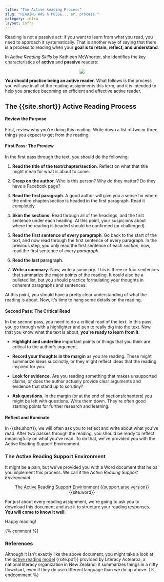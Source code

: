```yaml
---
title: "The Active Reading Process"
slug: "READING HAS A POSSE... er, process."
category: infra
layout: infra
---
```


Reading is not a passive act: if you want to learn from what you read, you need to approach it systematically. That is another way of saying that there is a process to reading when your **goal is to retain, reflect, and understand**.

In *Active Reading Skills* by Kathleen McWhorter, she identifies the key characteristics of **active** and **passive** readers:

<div align="center">
	<img src="{{site.base}}/images/active-vs-passive-readers.png" align="center">
</div>

**You should practice being an active reader**. What follows is the process you will use in all of the reading assignments this term, and it is intended to help you practice becoming an efficient and effective active reader.

## The {{site.short}} Active Reading Process

#### Review the Purpose

First, review why you're doing this reading. Write down a list of two or three things you expect to get from the reading.

#### First Pass: The Preview

In the first pass through the text, you should do the following:

1. **Read the title of the text/chapter/section**. Reflect on what that title might mean for what is about to come.

1. **Creep on the author**. Who is this person? Why do they matter? Do they have a Facebook page?

1. **Read the first paragraph**. A good author will give you a sense for where the entire chapter/section is headed in the first paragraph. Read it completely.

1. **Skim the sections**. Read through all of the headings, and the first sentence under each heading. At this point, your suspicions about where the reading is headed should be confirmed (or challenged). 

1. **Read the first sentence of every paragraph**. Go back to the start of the text, and now read through the first sentence of every paragraph. In the previous step, you only read the first sentence of each *section*; now, read the first sentence of every *paragraph*.

1. **Read the last paragraph**.

1. **Write a summary**. Now, write a summary. This is three or four sentences that summarize the major points of the reading. It could also be a bulleted list, but you should practice formulating your thoughts in coherent paragraphs and sentences.

At this point, you should have a pretty clear understanding of what the reading is about. Now, it's time to hang some details on the reading.

#### Second Pass: The Critical Read

In the second pass, you need to do a critical read of the text. In this pass, you go through with a highlighter and pen to really dig into the text. Now that you know what the text is about, **you're ready to learn from it**.

* **Highlight and underline** important points or things that you think are critical to the author's argument.

* **Record your thoughts in the margin** as you are reading. These might summarize ideas succinctly, or they might reflect ideas that the reading inspired for you.

* **Look for evidence**. Are you reading something that makes unsupported claims, or does the author actually provide clear arguments and evidence that stand up to scrutiny?

* **Ask questions**. In the margin (or at the end of sections/chapters) you might be left with questions. Write them down. They're often good starting points for further research and learning.

#### Reflect and Ruminate

In {{site.short}}, we will often ask you to reflect and write about what you've read. After two passes through the reading, you should be ready to reflect meaningfully on what you've read. To do that, we've provided you with the Active Reading Support Environment.

### The Active Reading Support Environment

It might be a pain, but we've provided you with a Word document that helps you implement this process. We call it the *Active Reading Support Environment*.

<div align="center">
	<a href="{{site.arse.url}}">The Active Reading Support Envirionment {{support.arse.version}}</a> {{site.word}}
</div>

For just about every reading assignment, we're going to ask you to download this document and use it to structure your reading responses. **You will come to know it well**.

Happy reading!

{% comment %}

### References

Although it isn't exactly like the above document, you might take a look at the [active reading model](http://www.literacy.org.nz/active-reading-model.php) {{site.pdf}} provided by Literacy Aotearoa, a national literacy organization in New Zealand; it summarizes things in a nifty flowchart, even if they do use different language than we do up above.
{% endcomment %}
